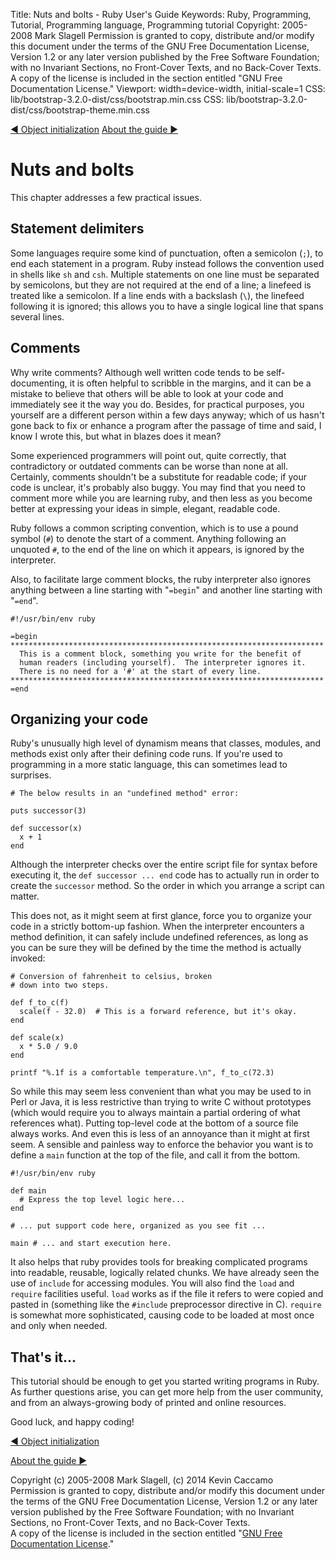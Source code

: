 Title: Nuts and bolts - Ruby User's Guide
Keywords: Ruby, Programming, Tutorial, Programming language, Programming tutorial
Copyright: 2005-2008 Mark Slagell
           Permission is granted to copy, distribute and/or modify this document under the terms of the GNU Free Documentation License, Version 1.2 or any later version published by the Free Software Foundation; with no Invariant Sections, no Front-Cover Texts, and no Back-Cover Texts.
           A copy of the license is included in the section entitled "GNU Free Documentation License."
Viewport: width=device-width, initial-scale=1
CSS: lib/bootstrap-3.2.0-dist/css/bootstrap.min.css
CSS: lib/bootstrap-3.2.0-dist/css/bootstrap-theme.min.css

<div class="container">
<!-- Previous page -->
<a href="objinitialization.html" class="btn btn-default">&#9668; Object initialization</a>
<!-- Next page -->
<a href="about.html" class="btn btn-default">About the guide &#9658;</a>

Nuts and bolts
==============

This chapter addresses a few practical issues.

Statement delimiters
--------------------
Some languages require some kind of punctuation, often a semicolon
(`;`), to end each statement in a program.  Ruby
instead follows the convention used in shells like `sh` and
`csh`.  Multiple statements on one line must be
separated by semicolons, but they are not required at the end of a
line; a linefeed is treated like a semicolon.  If a line ends
with a backslash (`\`), the linefeed following it is
ignored; this allows you to have a single logical line that spans
several lines.

Comments
--------

Why write comments?  Although well written code tends to be
self-documenting, it is often helpful to scribble in the margins, and
it can be a mistake to believe that others will be able to look at
your code and immediately see it the way you do. Besides, for
practical purposes, you yourself are a different person within a few
days anyway; which of us hasn't gone back to fix or enhance a program
after the passage of time and said, I know I wrote this, but what in
blazes does it mean?

Some experienced programmers will point out, quite correctly, that
contradictory or outdated comments can be worse than none at all.
Certainly, comments shouldn't be a substitute for readable code; if
your code is unclear, it's probably also buggy.  You may find that you
need to comment more while you are learning ruby, and then less as you
become better at expressing your ideas in simple, elegant, readable
code.

Ruby follows a common scripting convention, which is to use a pound
symbol (`#`) to denote the start of a comment.  Anything
following an unquoted `#`, to the end of the line on which it
appears, is ignored by the interpreter.

Also, to facilitate large comment blocks, the ruby interpreter also
ignores anything between a line starting with "`=begin`" and
another line starting with "`=end`".

    #!/usr/bin/env ruby

    =begin
    **********************************************************************
      This is a comment block, something you write for the benefit of
      human readers (including yourself).  The interpreter ignores it.
      There is no need for a '#' at the start of every line.
    **********************************************************************
    =end

Organizing your code
--------------------

Ruby's unusually high level of dynamism means that classes, modules,
and methods exist only after their defining code runs.  If you're used
to programming in a more static language, this can sometimes lead to
surprises.

    # The below results in an "undefined method" error:

    puts successor(3)

    def successor(x)
      x + 1
    end

Although the interpreter checks over the entire script file for
syntax before executing it, the `def successor ... end` code
has to actually run in order to create the `successor` method.
So the order in which you arrange a script can matter.

This does not, as it might seem at first glance, force you to
organize your code in a strictly bottom-up fashion.  When the
interpreter encounters a method definition, it can safely include
undefined references, as long as you can be sure they will be defined
by the time the method is actually invoked:

    # Conversion of fahrenheit to celsius, broken
    # down into two steps.

    def f_to_c(f)
      scale(f - 32.0)  # This is a forward reference, but it's okay.
    end

    def scale(x)
      x * 5.0 / 9.0
    end

    printf "%.1f is a comfortable temperature.\n", f_to_c(72.3)

So while this may seem less convenient than what you may be used to
in Perl or Java, it is less restrictive than trying to write C without
prototypes (which would require you to always maintain a partial
ordering of what references what).  Putting top-level code at the
bottom of a source file always works.  And even this is less of an
annoyance than it might at first seem.  A sensible and painless way to
enforce the behavior you want is to define a `main` function at
the top of the file, and call it from the bottom.

    #!/usr/bin/env ruby

    def main
      # Express the top level logic here...
    end

    # ... put support code here, organized as you see fit ...

    main # ... and start execution here.

It also helps that ruby provides tools for breaking complicated
programs into readable, reusable, logically related chunks.  We have
already seen the use of `include` for accessing modules.  You
will also find the `load` and `require` facilities useful.
`load` works as if the file it refers to were copied and pasted
in (something like the `#include` preprocessor directive in
C). `require` is somewhat more sophisticated, causing code
to be loaded at most once and only when needed.

That's it...
------------

This tutorial should be enough to get you started writing programs in
Ruby.  As further questions arise, you can get more help from the user
community, and from an always-growing body of printed and online
resources.

Good luck, and happy coding!

<!-- Previous page -->
<a href="objinitialization.html" class="btn btn-default">&#9668; Object initialization</a>
<!-- Next page -->
<a href="about.html" class="btn btn-default">About the guide &#9658;</a>

Copyright (c) 2005-2008 Mark Slagell, (c) 2014 Kevin Caccamo  
Permission is granted to copy, distribute and/or modify this document under the terms of the GNU Free Documentation License, Version 1.2 or any later version published by the Free Software Foundation; with no Invariant Sections, no Front-Cover Texts, and no Back-Cover Texts.  
A copy of the license is included in the section entitled "[GNU Free Documentation License](license.html)."

</div>
<script src="lib/jquery-1.11.1.min.js"></script>
<script src="lib/bootstrap-3.2.0-dist/js/bootstrap.min.js"></script>
<script src="kbdnav.js"></script>
